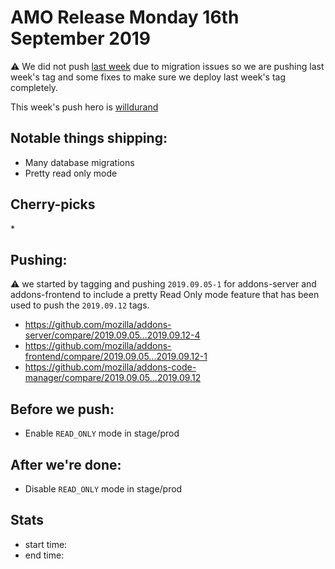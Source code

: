 # AMO Release Monday 16th September 2019

:warning: We did not push [last week](12.md) due to migration issues so we are pushing last week's tag and some fixes to make sure we deploy last week's tag completely.

This week's push hero is [willdurand](https://github.com/willdurand)

## Notable things shipping:

* Many database migrations
* Pretty read only mode

## Cherry-picks

\*

## Pushing:

:warning: we started by tagging and pushing `2019.09.05-1` for addons-server and addons-frontend to include a pretty Read Only mode feature that has been used to push the `2019.09.12` tags.

- https://github.com/mozilla/addons-server/compare/2019.09.05...2019.09.12-4
- https://github.com/mozilla/addons-frontend/compare/2019.09.05...2019.09.12-1
- https://github.com/mozilla/addons-code-manager/compare/2019.09.05...2019.09.12

## Before we push:

* Enable `READ_ONLY` mode in stage/prod

## After we're done:

* Disable `READ_ONLY` mode in stage/prod

## Stats

- start time:
- end time:
